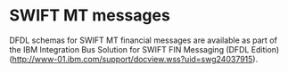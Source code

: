 # SWIFT MT messages

DFDL schemas for SWIFT MT financial messages are available as part of the IBM Integration Bus Solution for SWIFT FIN Messaging (DFDL Edition) (http://www-01.ibm.com/support/docview.wss?uid=swg24037915). 
